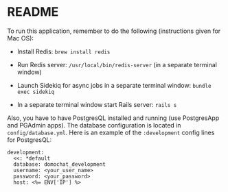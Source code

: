 # README

To run this application, remember to do the following (instructions given for Mac OS):

* Install Redis: `brew install redis`

* Run Redis server: `/usr/local/bin/redis-server` (in a separate terminal window)

* Launch Sidekiq for async jobs in a separate terminal window: `bundle exec sidekiq`

* In a separate terminal window start Rails server: `rails s`

Also, you have to have PostgresQL installed and running (use PostgresApp and PGAdmin apps). The database configuration is located in `config/database.yml`. Here is an example of the `:development` config lines for PostgresQL:

```
development:
  <<: *default
  database: domochat_development
  username: <your_user_name>
  password: <your_password>
  host: <%= ENV['IP'] %>
```
